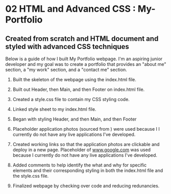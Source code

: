 # 02 HTML and Advanced CSS : My-Portfolio

## Created from scratch and HTML document and styled with advanced CSS techniques

Below is a guide of how I built My Portfolio webpage. I'm an aspiring junior developer and my goal was to create a portfolio that provides an "about me" section, a "my work" section, and a "contact me" section.

1. Built the skeleton of the webpage using the index.html file.

2. Built out Header, then Main, and then Footer on index.html file.

3. Created a style.css file to contain my CSS styling code.

4. Linked style sheet to my index.html file.

5. Began with styling Header, and then Main, and then Footer

6. Placeholder application photos (sourced from ) were used because I I currently do not have any live applications I've developed.

7. Created working links so that the application photos are clickable and deploy in a new page. Placeholder of www.google.com was used because I currently do not have any live applications I've developed.

8. Added comments to help identify the what and why for specific elements and their corresponding styling in both the index.html file and the style.css file.

9. Finalized webpage by checking over code and reducing redunancies.
